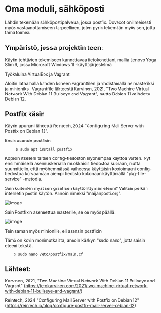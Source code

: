 # Oma moduli, sähköposti

Lähdin tekemään sähköpostipalvelua, jossa postfix. Dovecot on ilmeisesti myös vastaanottamiseen tarpeellinen, joten pyrin tekemään myös sen, jotta tämä toimisi.


## Ympäristö, jossa projektin teen:

Käytin tehtävien tekemiseen kannettavaa tietokonettani, mallia Lenovo Yoga Slim 6, jossa Microsoft Windows 11 -käyttöjärjestelmä

Työkaluina VirtualBox ja Vagrant

Aloitin lataamalla kahden koneen vagrantfilen ja yhdistämällä ne masteriksi ja minioniksi. Vagrantfile lähteestä Karvinen, 2021, "Two Machine Virtual Network With Debian 11 Bullseye and Vagrant", mutta Debian 11 vaihdettu Debian 12.


## Postfix käsin

Käytin apunani lähdettä Reintech, 2024 "Configuring Mail Server with Postfix on Debian 12".

Ensin asensin postfixin

         $ sudo apt install postfix

Kopioin itselleni talteen config-tiedoston myöhempää käyttöä varten. Nyt ensimmäisellä asennuskerralla muokkaisin tiedostoa suoraan, mutta suunnittelin, että myöhemmässä vaiheessa käyttäisin kopioimaani config-tiedostoa korvaamaan aiempi tiedosto kokonaan käyttämällä "pkg-file-service" -metodia.


Sain kuitenkin mystisen graafisen käyttöliittymän eteeni? Valitsin pelkän internetin postin käytön. Annoin nimeksi "maijanposti.org". 

![image](https://github.com/user-attachments/assets/ccb1c2cb-e8b1-40f4-8d45-d7a1bcbc109f)

Sain Postfixin asennettua masterille, se on myös päällä.

![image](https://github.com/user-attachments/assets/4ec10296-d062-4bd0-80aa-722ebff548bd)


Tein saman myös minionille, eli asensin postfixin.


Tämä on kovin monimutkaista, annoin käskyn "sudo nano", jotta saisin eteeni tekstiä.

        $ sudo nano /etc/postfix/main.cf
        
         








## Lähteet:

Karvinen, 2021, "Two Machine Virtual Network With Debian 11 Bullseye and Vagrant" (https://terokarvinen.com/2021/two-machine-virtual-network-with-debian-11-bullseye-and-vagrant/)

Reintech, 2024 "Configuring Mail Server with Postfix on Debian 12" (https://reintech.io/blog/configure-postfix-mail-server-debian-12)


